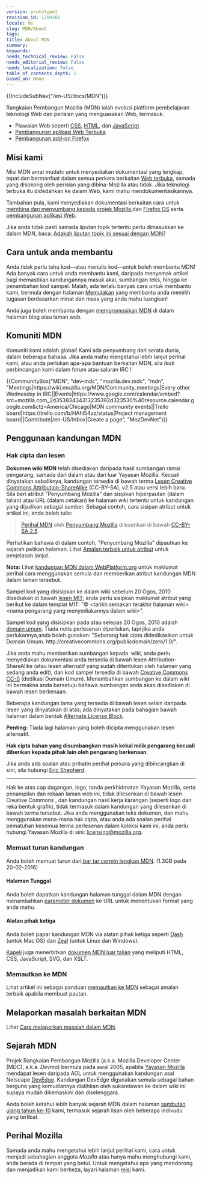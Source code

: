 ```yaml
---
version: prototype1
revision_id: 1289381
locale: ms
slug: MDN/About
tags: 
title: About MDN
summary: 
keywords: 
needs_technical_review: False
needs_editorial_review: False
needs_localization: False
table_of_contents_depth: 1
based_on: None
---
```

<div>{{IncludeSubNav("/en-US/docs/MDN")}}</div>

<p>Rangkaian Pembangun Mozilla (MDN) ialah evolusi platform pembelajaran teknologi Web dan perisian yang menguasakan Web, termasuk:</p>

<ul>
 <li>Piawaian Web seperti <a href="/en-US/docs/CSS" title="/en-US/docs/CSS">CSS</a>, <a href="/en-US/docs/HTML" title="/en-US/docs/HTML">HTML</a>, dan <a href="/en-US/docs/JavaScript" title="/en-US/docs/JavaScript">JavaScript</a></li>
 <li><a href="/en-US/docs/Apps" title="/en-US/docs/Apps">Pembangunan aplikasi Web Terbuka</a></li>
 <li><a href="/en-US/docs/Add-ons" title="/en-US/docs/Add-ons">Pembangunan add-on Firefox</a></li>
</ul>

<h2 id="Misi_kami">Misi kami</h2>

<p>Misi MDN amat mudah: untuk menyediakan dokumentasi yang lengkap, tepat dan bermanfaat dalam semua perkara berkaitan <a href="/en-US/docs/Web">Web terbuka</a>, samada yang disokong oleh perisian yang dibina-Mozilla atau tidak. Jika teknologi terbuka itu didedahkan ke dalam Web, kami mahu mendokumentasikannya.</p>

<p>Tambahan pula, kami menyediakan dokumentasi berkaitan cara untuk <a href="/en-US/docs/Mozilla">membina dan menyumbang kepada projek Mozilla </a>dan <a href="/en-US/Firefox_OS">Firefox OS</a> serta&nbsp;<a href="/en-US/Apps"> pembangunan aplikasi Web</a>.</p>

<p>Jika anda tidak pasti samada liputan topik tertentu perlu dimasukkan ke dalam MDN, baca: <a href="/en-US/docs/Project:MDN/Contributing/Does_this_belong">Adakah liputan topik ini sesuai dengan MDN?</a></p>

<h2 id="Cara_untuk_anda_membantu">Cara untuk anda membantu</h2>

<p>Anda tidak perlu tahu kod—atau menulis kod—untuk boleh membantu MDN! Ada banyak cara untuk anda membantu kami, daripada menyemak artikel bagi memastikan kandungannya masuk akal, sumbangan teks, hingga ke penambahan kod sampel. Malah, ada terlalu banyak cara untuk membantu kami, bermula dengan halaman <a href="/en-US/docs/MDN/Getting_started">Memulakan</a> yang membantu anda memilih tugasan berdasarkan minat dan masa yang anda mahu luangkan!</p>

<p>Anda juga boleh membantu dengan <a href="/en-US/docs/MDN/About/Promote">mempromosikan MDN</a> di dalam halaman blog atau laman web.</p>

<h2 id="Komuniti_MDN">Komuniti MDN</h2>

<p>Komuniti kami adalah global! Kami ada penyumbang dari serata dunia, dalam beberapa bahasa. Jika anda mahu mengetahui lebih lanjut perihal kami, atau anda perlukan apa-apa bantuan berkaitan MDN, sila ikuti perbincangan kami dalam forum atau saluran IRC !</p>

<p>{{CommunityBox("MDN", "dev-mdc", "mozilla.dev.mdc", "mdn", "Meetings|https://wiki.mozilla.org/MDN/Community_meetings|Every other Wednesday in IRC||Events|https://www.google.com/calendar/embed?src=mozilla.com_2d35383434313235392d323530%40resource.calendar.google.com&amp;ctz=America/Chicago|MDN community events||Trello board|https://trello.com/b/HAhl54zz/status|Project management board||Contribute|/en-US/Inbox|Create a page", "MozDevNet")}}</p>

<h2 id="Menggunakan_kandungan_MDN">Penggunaan kandungan MDN</h2>

<h3 id="Hak_cipta_dan_lesen">Hak cipta dan lesen</h3>

<p><strong>Dokumen wiki MDN</strong> telah disediakan daripada hasil sumbangan ramai pengarang, samada dari dalam atau dari luar Yayasan Mozilla. Kecuali dinyatakan sebaliknya, kandungan tersedia di bawah terma <a class="external text" href="http://creativecommons.org/licenses/by-sa/2.5/" rel="nofollow" title="http://creativecommons.org/licenses/by-sa/2.5/">Lesen Creative Commons Attribution-ShareAlike</a> (CC-BY-SA), v2.5 atau versi lebih baru. Sila beri atribut "Penyumbang Mozilla" dan sisipkan hiperpautan (dalam talian) atau URL (dalam cetakan) ke halaman wiki tertentu untuk kandungan yang dijadikan sebagai sumber. Sebagai contoh, cara sisipan atribut untuk artikel ini, anda boleh tulis:</p>

<blockquote><a href="https://developer.mozilla.org/en-US/docs/MDN/About">Perihal MDN</a> oleh <a href="https://developer.mozilla.org/en-US/docs/MDN/About$history">Penyumbang Mozilla</a> dilesenkan di bawah <a href="http://creativecommons.org/licenses/by-sa/2.5/">CC-BY-SA 2.5</a>.</blockquote>

<p>Perhatikan bahawa di dalam contoh, "Penyumbang Mozilla" dipautkan ke sejarah petikan halaman. Lihat <a href="http://wiki.creativecommons.org/Marking/Users">Amalan terbaik untuk atribut</a> untuk penjelasan lanjut.</p>

<div class="note">
<p><strong>Nota:</strong> Lihat <a href="/en-US/docs/MDN_content_on_WebPlatform.org" title="/en-US/docs/MDN_content_on_WebPlatform.org">kandungan MDN dalam WebPlatform.org</a> untuk maklumat perihal cara menggunakan semula dan memberikan atribut kandungan MDN dalam laman tersebut.</p>
</div>

<p>Sampel kod yang disisipkan ke dalam wiki sebelum 20 Ogos, 2010 disediakan di bawah <a class="external" href="http://www.opensource.org/licenses/mit-license.php" title="http://www.opensource.org/licenses/mit-license.php">lesen MIT</a>; anda perlu sisipkan maklumat atribut yang berikut ke dalam templat MIT:&nbsp;"© &lt;tarikh semakan terakhir halaman wiki&gt; &lt;nama pengarang yang menyediakannya dalam wiki&gt;".</p>

<p>Sampel kod yang disisipkan pada atau selepas 20 Ogos, 2010 adalah <a class="external" href="http://creativecommons.org/publicdomain/zero/1.0/" title="http://wiki.creativecommons.org/Public_domain">domain umum</a>. Tiada notis perlesenan diperlukan, tapi jika anda perlukannya,anda boleh gunakan:&nbsp;"Sebarang hak cipta didedikasikan untuk Domain Umum. http://creativecommons.org/publicdomain/zero/1.0/".</p>

<p>Jika anda mahu memberikan sumbangan kepada&nbsp; wiki, anda perlu menyediakan dokumentasi anda tersedia di bawah lesen Attribution-ShareAlike (atau lesen alternatif yang sudah ditentukan oleh halaman yang sedang anda edit), dan kod sampel tersedia di bawah <a href="http://creativecommons.org/publicdomain/zero/1.0/" title="http://creativecommons.org/publicdomain/zero/1.0/">Creative Commons CC-0</a> (dedikasi Domain Umum). Menambahkan sumbangan ke dalam wiki ini bermakna anda bersetuju bahawa sumbangan anda akan disediakan di bawah lesen berkenaan.</p>

<p>Beberapa kandungan lama yang tersedia di bawah lesen selain daripada lesen yang dinyatakan di atas; ada dinyatakan pada bahagian bawah halaman dalam bentuk <a class="internal" href="/Archive/Meta_docs/Examples/Alternate_License_Block" title="Project:En/Examples/Alternate License Block">Alternate License Block</a>.</p>

<div class="warning">
<p><strong>Penting:</strong> Tiada lagi halaman yang boleh dicipta menggunakan lesen alternatif.</p>
</div>

<p><strong>Hak cipta bahan yang disumbangkan masih kekal milik pengarang kecuali diberikan kepada pihak lain oleh pengarang berkenaan</strong>.</p>

<p>Jika anda ada soalan atau prihatin perihal perkara yang dibincangkan di sini, sila hubungi <a class="external" href="mailto:eshepherd@mozilla.com" rel="nofollow" title="mailto:eshepherd@mozilla.com">Eric Shepherd</a>.</p>

<hr />
<p>Hak ke atas cap dagangan, logo, tanda perkhidmatan Yayasan Mozilla, serta penampilan dan rekaan laman web ini, tidak dilesenkan di bawah lesen Creative Commons , dan kandungan hasil kerja karangan (seperti logo dan reka bentuk grafik), tidak termasuk dalam kandungan yang dilesenkan di bawah terma tersebut. Jika anda menggunakan teks dokumen, dan mahu menggunakan mana-mana hak cipta, atau anda ada soalan perihal pematuhan kesemua terma perlesenan dalam koleksi kami ini, anda perlu hubungi Yayasan Mozilla di sini: <a class="external text" href="mailto:licensing@mozilla.org" rel="nofollow" title="mailto:licensing@mozilla.org">licensing@mozilla.org</a>.</p>

<h3 id="Downloading_content">Memuat turun kandungan</h3>

<p>Anda boleh memuat turun dari<a href="/media/developer.mozilla.org.tar.gz"> bar tar cermin lengkap MDN</a>. (1.3GB pada 20-02-2016)</p>

<h4 id="Single_Pages">Halaman Tunggal</h4>

<p>Anda boleh dapatkan kandungan halaman tunggal dalam MDN dengan menambahkan <a href="/en-US/docs/MDN/Kuma/API#Document_parameters">parameter dokumen</a> ke URL untuk menentukan format yang anda mahu.</p>

<h4 id="Third-party_tools">Alatan pihak ketiga</h4>

<p>Anda boleh papar kandungan MDN via alatan pihak ketiga seperti <a href="http://kapeli.com/dash">Dash</a> (untuk Mac OS) dan <a href="http://zealdocs.org/">Zeal</a> (untuk Linux dan Windows).</p>

<p><a href="https://kapeli.com/">Kapeli</a> juga menerbitkan <a href="https://kapeli.com/mdn_offline">dokumen MDN luar talian</a> yang meliputi HTML, CSS, JavaScript, SVG, dan XSLT.</p>

<h3 id="Linking_to_MDN">Memautkan ke MDN</h3>

<p>Lihat artikel ini sebagai panduan <a href="/en-US/docs/MDN/About/Linking_to_MDN">memautkan ke MDN</a> sebagai amalan terbaik apabila membuat pautan.</p>

<h2 id="Reporting_problems_with_MDN">Melaporkan masalah berkaitan MDN</h2>

<p>Lihat <a href="/en-US/docs/MDN/Contribute/Howto/Report_a_problem">Cara melaporkan masalah dalam MDN</a>.</p>

<h2 id="History_of_MDN">Sejarah MDN</h2>

<p>Projek Rangkaian Pembangun Mozilla (a.k.a. Mozilla Developer Center (MDC), a.k.a. <em>Devmo</em>) bermula pada awal 2005, apabila <a class="external" href="http://www.mozillafoundation.org">Yayasan Mozilla</a> mendapat lesen daripada AOL untuk menggunakan kandungan asal Netscape <a href="https://web.archive.org/web/*/devedge.netscape.com" title="Project:en/DevEdge">DevEdge</a>. Kandungan DevEdge digunakan semula sebagai bahan berguna yang kemudiannya dialihkan oleh sukarelawan ke dalam wiki ini supaya mudah dikemaskini dan diselenggara.</p>

<p>Anda boleh ketahui lebih banyak sejarah MDN dalam halaman <a href="/en-US/docs/MDN_at_ten">sambutan ulang tahun ke-10</a> kami, termasuk sejarah lisan oleh beberapa indivudu yang terlibat.</p>

<h2 id="About_Mozilla">Perihal Mozilla</h2>

<p>Samada anda mahu mengetahui lebih lanjut perihal kami, cara untuk menjadi sebahagian anggota <em>Mozilla</em> atau hanya mahu menghubungi kami, anda berada di tempat yang betul. Untuk mengetahui apa yang mendorong dan menjadikan kami berbeza, layari halaman <a href="http://www.mozilla.org/en-US/mission/">misi</a> kami.</p>

